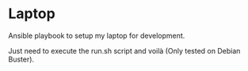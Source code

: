 # Laptop

Ansible playbook to setup my laptop for development.

Just need to execute the run.sh script and voilà (Only tested on Debian Buster).